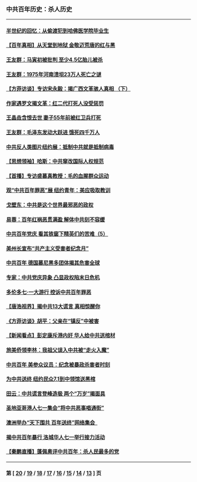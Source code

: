 ### 中共百年历史：杀人历史
---
#### [半世纪的回忆：从偷渡犯到哈佛医学院毕业生](../../pages/nf1176106/n13345328.md?11080430) 
#### [【百年真相】从天堂到地狱 金敬迈荒唐的红与黑](../../pages/nf1176106/n13336995.md?11080430) 
#### [王友群：马寅初被批判 至少4.5亿胎儿被杀](../../pages/nf1176106/n13260313.md?11080430) 
#### [王友群：1975年河南溃坝23万人死亡之谜](../../pages/nf1176106/n13231576.md?11080430) 
#### [【方菲访谈】专访宋永毅：揭广西文革骇人真相 （下）](../../pages/nf1176106/n13209074.md?11080430) 
#### [作家遇罗文揭文革：红二代打死人没受惩罚](../../pages/nf1176106/n13205254.md?11080430) 
#### [王晶垚含恨去世 妻子55年前被红卫兵打死](../../pages/nf1176106/n13203590.md?11080430) 
#### [王友群：毛泽东发动大跃进 饿死四千万人](../../pages/nf1176106/n13177158.md?11080430) 
#### [中共反人类图片纽约展：抵制中共就是抵制病毒](../../pages/nf1176106/n13115371.md?11080430) 
#### [【思想领袖】哈斯：中共窜改国际人权规范](../../pages/nf1176106/n13053647.md?11080430) 
#### [【首播】专访盛慕真教授：毛的血腥群众运动](../../pages/nf1176106/n13091782.md?11080430) 
#### [观“中共百年罪恶”展 纽约青年：美应吸取教训](../../pages/nf1176106/n13085246.md?11080430) 
#### [戈壁东：中共是这个世界最邪恶的政权](../../pages/nf1176106/n13085641.md?11080430) 
#### [易蓉：百年红祸恶贯满盈 解体中共刻不容缓](../../pages/nf1176106/n13084455.md?11080430) 
#### [中共百年党庆 看其铁窗下精英们的苦难（5）](../../pages/nf1176106/n13076766.md?11080430) 
#### [美州长宣布“共产主义受害者纪念月”](../../pages/nf1176106/n13074024.md?11080430) 
#### [中共百年 德国慕尼黑多团体揭其危害全球](../../pages/nf1176106/n13068873.md?11080430) 
#### [专家：中共党庆异象 凸显政权陷末日危机](../../pages/nf1176106/n13067084.md?11080430) 
#### [多伦多七·一大游行 控诉中共百年罪恶](../../pages/nf1176106/n13062043.md?11080430) 
#### [【唐浩视界】揭中共13大谎言 真相惊醒你](../../pages/nf1176106/n13065208.md?11080430) 
#### [《方菲访谈》胡平：父亲在“镇反”中被害](../../pages/nf1176106/n13064114.md?11080430) 
#### [【新闻看点】彭定康斥港内奸 华人给中共送棺材](../../pages/nf1176106/n13064230.md?11080430) 
#### [旅美侨领李林：我祖父误入中共被“走火入魔”](../../pages/nf1176106/n13062777.md?11080430) 
#### [中共百年 美参众议员：纪念被暴政杀害者时刻](../../pages/nf1176106/n13063735.md?11080430) 
#### [为中共送终 纽约民众7.1到中领馆送黑棺](../../pages/nf1176106/n13062573.md?11080430) 
#### [田云：中共谎言登峰造极 两个“万岁”揭面具](../../pages/nf1176106/n13062013.md?11080430) 
#### [圣地亚哥港人七一集会“将中共恶事唱通街”](../../pages/nf1176106/n13062681.md?11080430) 
#### [澳洲举办“天下围共 百年送终”网络集会  ](../../pages/nf1176106/n13054366.md?11080430) 
#### [揭中共百年暴行 洛城华人七一举行接力活动](../../pages/nf1176106/n13061979.md?11080430) 
#### [【秦鹏直播】蓬佩奥评中共百年：杀人民最多的党](../../pages/nf1176106/n13061736.md?11080430) 

---
#### 第 [ [20](./20.md?11080430) / [19](./19.md?11080430) / [18](./18.md?11080430) / [17](./17.md?11080430) / [16](./16.md?11080430) / [15](./15.md?11080430) / [14](./14.md?11080430) / [13](./13.md?11080430) ] 页
